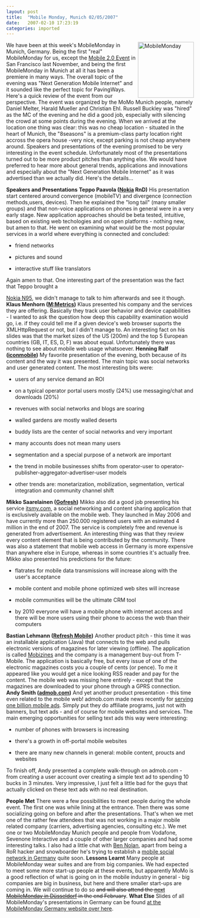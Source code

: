 ```yaml
---
layout: post
title:  "Mobile Monday, Munich 02/05/2007"
date:   2007-02-10 17:23:19
categories: imported
---
```

<img style="float: right; width: 150px; margin-left: 5px" alt="MobileMonday" title="MobileMonday" src="http://www.mobilemonday.net/mm/img/logo_mm.gif" />We have been at this week's MobileMonday in Munich, Germany. Being the first "real" MobileMonday for us, except the [Mobile 2.0 Event][1] in San Francisco last November, and being the first MobileMonday in Munich at all it has been a premiere in many ways. The overall topic of the evening was "Next Generation Mobile Internet" and it sounded like the perfect topic for PavingWays. Here's a quick review of the event from our perspective. <!--more-->The event was organized by the MoMo Munich people, namely Daniel Melter, Harald Mueller and Christian Ehl. Russell Buckley was "hired" as the MC of the evening and he did a good job, especially with silencing the crowd at some points during the evening. When we arrived at the location one thing was clear: this was no cheap location - situated in the heart of Munich, the "8seasons" is a premium-class party location right accross the opera house -very nice, except parking is not cheap anywhere around. Speakers and presentations of the evening promised to be very interesting in the event schedule. Unfortunately most of the presentations turned out to be more product pitches than anything else. We would have preferred to hear more about general trends, applications and innovations and especially about the "Next Generation Mobile Internet" as it was advertised than we actually did. Here's the details... 

**Speakers and Presentations** **Teppo Paavola ([Nokia][2] RnD)** His presentation start centered around convergence (mobileTV) and divergence (connection methods,users, devices). Then he explained the "long tail" (many smaller groups) and that non-voice applications on phones in general were in a very early stage. New application approaches should be beta tested, intuitive, based on existing web techologies and on open platforms - nothing new, but amen to that. He went on examining what would be the most popular services in a world where everything is connected and concluded: 

*   friend networks

*   pictures and sound

*   interactive stuff like translators

 Again amen to that. One interesting part of the presentation was the fact that Teppo brought a 

[Nokia N95][3], we didn't manage to talk to him afterwards and see it though. **Klaus Menhorn ([M:Metrics][4])** Klaus presented his company and the services they are offering. Basically they track user behavior and device capabilities - I wanted to ask the question how deep this capability examination would go, i.e. if they could tell me if a given device's web browser suports the XMLHttpRequest or not, but I didn't manage to. An interesting fact on his slides was that the market sizes of the US (200m) and the top 5 European countries (GB, IT, ES, D, F) was about equal. Unfortunately there was nothing to see about mobile web usage whatsoever. **Henning Ralf ([iconmobile][5])** My favorite presentation of the evening, both because of its content and the way it was presented. The main topic was social networks and user generated content. The most interesting bits were: 

*   users of any service demand an ROI

*   on a typical operator portal users mostly (24%) use messaging/chat and downloads (20%)

*   revenues with social networks and blogs are soaring

*   walled gardens are mostly walled deserts

*   buddy lists are the center of social networks and very important

*   many accounts does not mean many users

*   segmentation and a special purpose of a network are important

*   the trend in mobile businesses shifts from operator-user to operator-publisher-aggregator-advertiser-user models

*   other trends are: monetarization, mobilization, segmentation, vertical integration and community channel shift



**Mikko Saarelainen ([Gofresh][6])** Mikko also did a good job presenting his service [itsmy.com][7], a social networking and content sharing application that is exclusively available on the mobile web. They launched in May 2006 and have currently more than 250.000 registered users with an esimated 4 million in the end of 2007. The service is completely free and revenue is generated from advertisement. An interesting thing was that they review every content element that is being contributed by the community. There was also a statement that mobile web access in Germany is more expensive than anywhere else in Europe, whereas in some countries it's actually free. Mikko also presented his predictions for the future: 

*   flatrates for mobile data transmissions will increase along with the user's acceptance

*   mobile content and mobile phone optimized web sites will increase

*   mobile communities will be the ultimate CRM tool

*   by 2010 everyone will have a mobile phone with internet access and there will be more users using their phone to access the web than their computers



**Bastian Lehmann ([Refresh Mobile][8])** Another product pitch - this time it was an installable application (Java) that connects to the web and pulls electronic versions of magazines for later viewing (offline). The application is called [Mobizines][9] and the company is a management buy-out from T-Mobile. The application is basically free, but every issue of one of the electronic magazines costs you a couple of cents (or pence). To me it appeared like you would get a nice looking RSS reader and pay for the content. The mobile web was missing here entirely - except that the magazines are downloaded to your phone through a GPRS connection. **Andy Smith ([admob.com][10])** And yet another product presentation - this time even related to the mobile web! admob.com made news recently for [serving one billion mobile ads][11]. Simply put they do affiliate programs, just not with banners, but text ads - and of course for mobile websites and services. The main emerging opportunities for selling text ads this way were interesting: 

*   number of phones with browsers is increasing

*   there's a growth in off-portal mobile websites

*   there are many new channels in general: mobile content, proucts and websites

 To finish off, Andy presented a complete walk-through on admob.com - from creating a user account over creating a simple text ad to spending 10 bucks in 3 minutes. Very impressive, I just felt a little bad for the guys that actually clicked on these text ads with no real destination. 

**People Met** There were a few possibilities to meet people during the whole event. The first one was while lining at the entrance. Then there was some socializing going on before and after the presentations. That's when we met one of the rather few attendees that was not working in a major mobile related company (carriers, advertising agencies, consulting etc.). We met one or two MobileMonday Munich people and people from Vodafone, Sevenone Interactive and a couple of other larger companies and had some interesting talks. I also had a little chat with [Ben Nolan][12], apart from being a RoR hacker and snowboarder he's trying to establish a [mobile social network in Germany][13] quite soon. **Lessons Learnt** Many people at MobileMonday wear suites and are from big companies. We had expected to meet some more start-up people at these events, but apparently MoMo is a good reflection of what is going on in the mobile industry in general - big companies are big in business, but here and there smaller start-ups are coming in. We will continue to do so <strike>and will also attend the [next MobileMonday in Düsseldorf][14] in the end February</strike>. **What Else** Slides of all MobileMonday's presentations in Germany can be found [at the MobileMonday Germany website over here][15].

[1]: http://www.pavingways.com/mobile-20-event-in-san-francisco-well-be-there_58.html
[2]: http://www.nokia.com/
[3]: http://www.nokia.com/A4136017?category=n95
[4]: http://www.mmetrics.com/
[5]: http://www.iconmobile-group.com/index.php
[6]: http://www.gofresh.de/
[7]: http://www.itsmy.com/
[8]: http://www.refreshmobile.com/about/refresh-mobile.htm
[9]: http://www.mobizines.com/
[10]: http://admob.com/
[11]: http://www.hot-moco.com/?p=103
[12]: http://www.bennolan.com/
[13]: http://mosoz.de/
[14]: http://www.mobile-monday.de/web/guest/dusseldorf
[15]: http://www.mobile-monday.de/c/portal/layout?p_l_id=PUB.1.24